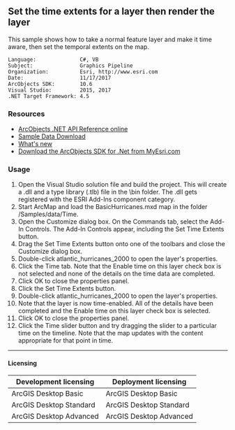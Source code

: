 ## Set the time extents for a layer then render the layer

This sample shows how to take a normal feature layer and make it time aware, then set the temporal extents on the map.  


<!-- TODO: Fill this section below with metadata about this sample-->
```
Language:              C#, VB
Subject:               Graphics Pipeline
Organization:          Esri, http://www.esri.com
Date:                  11/17/2017
ArcObjects SDK:        10.6
Visual Studio:         2015, 2017
.NET Target Framework: 4.5
```

### Resources

* [ArcObjects .NET API Reference online](http://desktop.arcgis.com/en/arcobjects/latest/net/webframe.htm)  
* [Sample Data Download](../../releases)  
* [What's new](http://desktop.arcgis.com/en/arcobjects/latest/net/webframe.htm#91cabc68-2271-400a-8ff9-c7fb25108546.htm)  
* [Download the ArcObjects SDK for .Net from MyEsri.com](https://my.esri.com/)  

### Usage
1. Open the Visual Studio solution file and build the project. This will create a .dll and a type library (.tlb) file in the \bin folder. The .dll gets registered with the ESRI Add-Ins component category.   
1. Start ArcMap and load the BasicHurricanes.mxd map in the folder <Your ArcGIS Developer Kit Install directory>/Samples/data/Time.  
1. Open the Customize dialog box. On the Commands tab, select the Add-In Controls. The Add-In Controls appear, including the Set Time Extents button.   
1. Drag the Set Time Extents button onto one of the toolbars and close the Customize dialog box.  
1. Double-click atlantic_hurricanes_2000 to open the layer's properties.  
1. Click the Time tab. Note that the Enable time on this layer check box is not selected and none of the details on the time data are completed.  
1. Click OK to close the properties panel.  
1. Click the Set Time Extents button.  
1. Double-click atlantic_hurricanes_2000 to open the layer's properties.  
1. Note that the layer is now time-enabled. All of the details have been completed and the Enable time on this layer check box is selected.  
1. Click OK to close the properties panel.  
1. Click the Time slider button and try dragging the slider to a particular time on the timeline. Note that the map updates with the content appropriate for that point in time.  









---------------------------------

#### Licensing  
| Development licensing | Deployment licensing | 
| ------------- | ------------- | 
| ArcGIS Desktop Basic | ArcGIS Desktop Basic |  
| ArcGIS Desktop Standard | ArcGIS Desktop Standard |  
| ArcGIS Desktop Advanced | ArcGIS Desktop Advanced |  



